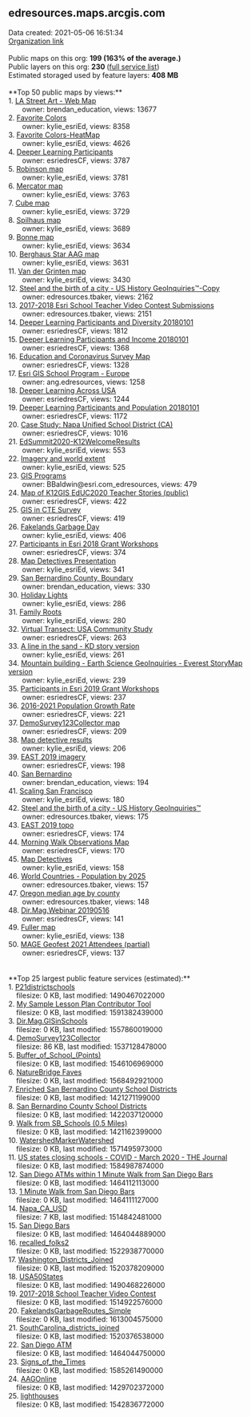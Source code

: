 <h2>edresources.maps.arcgis.com</h2> Data created: 2021-05-06 16:51:34 <br /><a target='new' href='https://edresources.maps.arcgis.com'>Organization link</a><br /><br />Public maps on this org: <b>199 (163% of the average.)</b><br />Public layers on this org: <b>230 </b>(<a target='new' href='https://services.arcgis.com/ixehHGhSDmBKeOyS/ArcGIS/rest/services'>full service list</a>)<br />Estimated storaged used by feature layers: <b>408 MB</b><br /><br />**Top 50 public maps by views:**<br />  1. <a target='new' href='https://www.arcgis.com/home/item.html?id=e2fe713d10a74bd087e4c3a321682203'>LA Street Art - Web Map</a> <br />  &nbsp;&nbsp;&nbsp;&nbsp; &nbsp;&nbsp;owner: brendan_education, views: 13677<br />  2. <a target='new' href='https://www.arcgis.com/home/item.html?id=8a55198c32a64e19a59137aa1441b1e1'>Favorite Colors</a> <br />  &nbsp;&nbsp;&nbsp;&nbsp; &nbsp;&nbsp;owner: kylie_esriEd, views: 8358<br />  3. <a target='new' href='https://www.arcgis.com/home/item.html?id=359e1491f4ae4dfbaf57d0975d226f0e'>Favorite Colors-HeatMap</a> <br />  &nbsp;&nbsp;&nbsp;&nbsp; &nbsp;&nbsp;owner: kylie_esriEd, views: 4626<br />  4. <a target='new' href='https://www.arcgis.com/home/item.html?id=86eff243227b4a3ab08b98bae8324ce0'>Deeper Learning Participants</a> <br />  &nbsp;&nbsp;&nbsp;&nbsp; &nbsp;&nbsp;owner: esriedresCF, views: 3787<br />  5. <a target='new' href='https://www.arcgis.com/home/item.html?id=97efd2a782e34cc5997384c51645fb41'>Robinson map</a> <br />  &nbsp;&nbsp;&nbsp;&nbsp; &nbsp;&nbsp;owner: kylie_esriEd, views: 3781<br />  6. <a target='new' href='https://www.arcgis.com/home/item.html?id=ed5d19c623f94d08a88e1139f23932ab'>Mercator map</a> <br />  &nbsp;&nbsp;&nbsp;&nbsp; &nbsp;&nbsp;owner: kylie_esriEd, views: 3763<br />  7. <a target='new' href='https://www.arcgis.com/home/item.html?id=51fdf46ad4204ca589760ddbe7d824ff'>Cube map</a> <br />  &nbsp;&nbsp;&nbsp;&nbsp; &nbsp;&nbsp;owner: kylie_esriEd, views: 3729<br />  8. <a target='new' href='https://www.arcgis.com/home/item.html?id=f1d03f91380543d697f04e94efea4ab5'>Spilhaus map</a> <br />  &nbsp;&nbsp;&nbsp;&nbsp; &nbsp;&nbsp;owner: kylie_esriEd, views: 3689<br />  9. <a target='new' href='https://www.arcgis.com/home/item.html?id=daecce89c3ab45e58bd547d9737574b9'>Bonne map</a> <br />  &nbsp;&nbsp;&nbsp;&nbsp; &nbsp;&nbsp;owner: kylie_esriEd, views: 3634<br />  10. <a target='new' href='https://www.arcgis.com/home/item.html?id=32a1d2d0f8d3404eacf7b82feee5e485'>Berghaus Star AAG map</a> <br />  &nbsp;&nbsp;&nbsp;&nbsp; &nbsp;&nbsp;owner: kylie_esriEd, views: 3631<br />  11. <a target='new' href='https://www.arcgis.com/home/item.html?id=1145062009704702bde139bbc2a2ebd3'>Van der Grinten map</a> <br />  &nbsp;&nbsp;&nbsp;&nbsp; &nbsp;&nbsp;owner: kylie_esriEd, views: 3430<br />  12. <a target='new' href='https://www.arcgis.com/home/item.html?id=50ceacf643af421a95c281fb5a6c7ebe'>Steel and the birth of a city  - US History GeoInquiries™-Copy</a> <br />  &nbsp;&nbsp;&nbsp;&nbsp; &nbsp;&nbsp;owner: edresources.tbaker, views: 2162<br />  13. <a target='new' href='https://www.arcgis.com/home/item.html?id=a6136f54c33746e8a7af549dedf455b4'>2017-2018 Esri School Teacher Video Contest Submissions</a> <br />  &nbsp;&nbsp;&nbsp;&nbsp; &nbsp;&nbsp;owner: edresources.tbaker, views: 2151<br />  14. <a target='new' href='https://www.arcgis.com/home/item.html?id=94b593a5a67b4a80b18e7df77ea7fd97'>Deeper Learning Participants and Diversity 20180101</a> <br />  &nbsp;&nbsp;&nbsp;&nbsp; &nbsp;&nbsp;owner: esriedresCF, views: 1812<br />  15. <a target='new' href='https://www.arcgis.com/home/item.html?id=4732209935e44695977cb95d5a0e5b1d'>Deeper Learning Participants and Income 20180101</a> <br />  &nbsp;&nbsp;&nbsp;&nbsp; &nbsp;&nbsp;owner: esriedresCF, views: 1368<br />  16. <a target='new' href='https://www.arcgis.com/home/item.html?id=820f5a6cbdee4ea89d0da33901358702'>Education and Coronavirus Survey Map</a> <br />  &nbsp;&nbsp;&nbsp;&nbsp; &nbsp;&nbsp;owner: esriedresCF, views: 1328<br />  17. <a target='new' href='https://www.arcgis.com/home/item.html?id=41cd1dc2280e4d42a45f743b30c69c51'>Esri GIS School Program - Europe</a> <br />  &nbsp;&nbsp;&nbsp;&nbsp; &nbsp;&nbsp;owner: ang.edresources, views: 1258<br />  18. <a target='new' href='https://www.arcgis.com/home/item.html?id=6a3f5739f93d4c1686423cc51892b758'>Deeper Learning Across USA</a> <br />  &nbsp;&nbsp;&nbsp;&nbsp; &nbsp;&nbsp;owner: esriedresCF, views: 1244<br />  19. <a target='new' href='https://www.arcgis.com/home/item.html?id=7cbb49e48f6e4b6abbb8e85179ca0d73'>Deeper Learning Participants and Population 20180101</a> <br />  &nbsp;&nbsp;&nbsp;&nbsp; &nbsp;&nbsp;owner: esriedresCF, views: 1172<br />  20. <a target='new' href='https://www.arcgis.com/home/item.html?id=80c440ad556a4e62b91d2da4c218421b'>Case Study: Napa Unified School District (CA)</a> <br />  &nbsp;&nbsp;&nbsp;&nbsp; &nbsp;&nbsp;owner: esriedresCF, views: 1016<br />  21. <a target='new' href='https://www.arcgis.com/home/item.html?id=cb8d210031ef4ad68bac2dd5736ede7e'>EdSummit2020-K12WelcomeResults</a> <br />  &nbsp;&nbsp;&nbsp;&nbsp; &nbsp;&nbsp;owner: kylie_esriEd, views: 553<br />  22. <a target='new' href='https://www.arcgis.com/home/item.html?id=f5495338677b4ed5bc9e460d1fd5d745'>Imagery and world extent</a> <br />  &nbsp;&nbsp;&nbsp;&nbsp; &nbsp;&nbsp;owner: kylie_esriEd, views: 525<br />  23. <a target='new' href='https://www.arcgis.com/home/item.html?id=fbfd7f426b1443b89afb00e8d072a3e1'>GIS Programs</a> <br />  &nbsp;&nbsp;&nbsp;&nbsp; &nbsp;&nbsp;owner: BBaldwin@esri.com_edresources, views: 479<br />  24. <a target='new' href='https://www.arcgis.com/home/item.html?id=2aa636ec467a45569d926c5e3f501081'>Map of K12GIS EdUC2020 Teacher Stories (public)</a> <br />  &nbsp;&nbsp;&nbsp;&nbsp; &nbsp;&nbsp;owner: esriedresCF, views: 422<br />  25. <a target='new' href='https://www.arcgis.com/home/item.html?id=695a4e9eb25d44b19260550918af0aca'>GIS in CTE Survey</a> <br />  &nbsp;&nbsp;&nbsp;&nbsp; &nbsp;&nbsp;owner: esriedresCF, views: 419<br />  26. <a target='new' href='https://www.arcgis.com/home/item.html?id=ae94ab91570c4f60b2160701765a77c5'>Fakelands Garbage Day</a> <br />  &nbsp;&nbsp;&nbsp;&nbsp; &nbsp;&nbsp;owner: kylie_esriEd, views: 406<br />  27. <a target='new' href='https://www.arcgis.com/home/item.html?id=c73a82cec57346e9af55e1ac3ed6c5c1'>Participants in Esri 2018 Grant Workshops</a> <br />  &nbsp;&nbsp;&nbsp;&nbsp; &nbsp;&nbsp;owner: esriedresCF, views: 374<br />  28. <a target='new' href='https://www.arcgis.com/home/item.html?id=16c35face1e84dd7a93193a470e88cb3'>Map Detectives Presentation</a> <br />  &nbsp;&nbsp;&nbsp;&nbsp; &nbsp;&nbsp;owner: kylie_esriEd, views: 341<br />  29. <a target='new' href='https://www.arcgis.com/home/item.html?id=ae8a54ae4c6946fd92844ad7ddec731a'>San Bernardino County, Boundary</a> <br />  &nbsp;&nbsp;&nbsp;&nbsp; &nbsp;&nbsp;owner: brendan_education, views: 330<br />  30. <a target='new' href='https://www.arcgis.com/home/item.html?id=e06d06472dd64b37aeea8c56de4bbdf0'>Holiday Lights</a> <br />  &nbsp;&nbsp;&nbsp;&nbsp; &nbsp;&nbsp;owner: kylie_esriEd, views: 286<br />  31. <a target='new' href='https://www.arcgis.com/home/item.html?id=dfbb04c38b414918b3417a8ee0f09137'>Family Roots </a> <br />  &nbsp;&nbsp;&nbsp;&nbsp; &nbsp;&nbsp;owner: kylie_esriEd, views: 280<br />  32. <a target='new' href='https://www.arcgis.com/home/item.html?id=6f6d32459e2b4eab816cbdf406c5b258'>Virtual Transect: USA Community Study</a> <br />  &nbsp;&nbsp;&nbsp;&nbsp; &nbsp;&nbsp;owner: esriedresCF, views: 263<br />  33. <a target='new' href='https://www.arcgis.com/home/item.html?id=63ef71e5753148e2a24b4037804c4629'>A line in the sand - KD story version</a> <br />  &nbsp;&nbsp;&nbsp;&nbsp; &nbsp;&nbsp;owner: kylie_esriEd, views: 261<br />  34. <a target='new' href='https://www.arcgis.com/home/item.html?id=dfe00ac03ee148c5bbaf46d715cfc578'>Mountain building - Earth Science GeoInquiries  - Everest StoryMap version</a> <br />  &nbsp;&nbsp;&nbsp;&nbsp; &nbsp;&nbsp;owner: kylie_esriEd, views: 239<br />  35. <a target='new' href='https://www.arcgis.com/home/item.html?id=812c3918c9ec4819a23fe0805ffd0e46'>Participants in Esri 2019 Grant Workshops</a> <br />  &nbsp;&nbsp;&nbsp;&nbsp; &nbsp;&nbsp;owner: esriedresCF, views: 237<br />  36. <a target='new' href='https://www.arcgis.com/home/item.html?id=d8a84a4527ad44febab23c0eff57eaf5'>2016-2021 Population Growth Rate</a> <br />  &nbsp;&nbsp;&nbsp;&nbsp; &nbsp;&nbsp;owner: esriedresCF, views: 221<br />  37. <a target='new' href='https://www.arcgis.com/home/item.html?id=ae46d75675c347f4ba26a68a9f49f706'>DemoSurvey123Collector map</a> <br />  &nbsp;&nbsp;&nbsp;&nbsp; &nbsp;&nbsp;owner: esriedresCF, views: 209<br />  38. <a target='new' href='https://www.arcgis.com/home/item.html?id=081c45d5b2984d6989c4db8aa29efe9a'>Map detective results</a> <br />  &nbsp;&nbsp;&nbsp;&nbsp; &nbsp;&nbsp;owner: kylie_esriEd, views: 206<br />  39. <a target='new' href='https://www.arcgis.com/home/item.html?id=566bed0bbf7a4cd18650df69e855c261'>EAST 2019 imagery</a> <br />  &nbsp;&nbsp;&nbsp;&nbsp; &nbsp;&nbsp;owner: esriedresCF, views: 198<br />  40. <a target='new' href='https://www.arcgis.com/home/item.html?id=0f5ea03fe50b46a8921d759da16f8f3c'>San Bernardino</a> <br />  &nbsp;&nbsp;&nbsp;&nbsp; &nbsp;&nbsp;owner: brendan_education, views: 194<br />  41. <a target='new' href='https://www.arcgis.com/home/item.html?id=a4aae02db6db4b95b38e306e407c0d0e'>Scaling San Francisco</a> <br />  &nbsp;&nbsp;&nbsp;&nbsp; &nbsp;&nbsp;owner: kylie_esriEd, views: 180<br />  42. <a target='new' href='https://www.arcgis.com/home/item.html?id=8a2ae66b8f6743f9bff8985248b387e3'>Steel and the birth of a city  - US History GeoInquiries™</a> <br />  &nbsp;&nbsp;&nbsp;&nbsp; &nbsp;&nbsp;owner: edresources.tbaker, views: 175<br />  43. <a target='new' href='https://www.arcgis.com/home/item.html?id=5e4b4e194b324c7aa09703bad708400e'>EAST 2019 topo</a> <br />  &nbsp;&nbsp;&nbsp;&nbsp; &nbsp;&nbsp;owner: esriedresCF, views: 174<br />  44. <a target='new' href='https://www.arcgis.com/home/item.html?id=aa12a3c615874a2fb621c657faf2b1b6'>Morning Walk Observations Map</a> <br />  &nbsp;&nbsp;&nbsp;&nbsp; &nbsp;&nbsp;owner: esriedresCF, views: 170<br />  45. <a target='new' href='https://www.arcgis.com/home/item.html?id=44d04afe7db04cbc96cfb4f535d73f0a'>Map Detectives</a> <br />  &nbsp;&nbsp;&nbsp;&nbsp; &nbsp;&nbsp;owner: kylie_esriEd, views: 158<br />  46. <a target='new' href='https://www.arcgis.com/home/item.html?id=0a392a7f383041289da28c541bd1b749'>World Countries - Population by 2025</a> <br />  &nbsp;&nbsp;&nbsp;&nbsp; &nbsp;&nbsp;owner: edresources.tbaker, views: 157<br />  47. <a target='new' href='https://www.arcgis.com/home/item.html?id=6df75440eb3d4e3da8efaa5b9b8451ec'>Oregon median age by county</a> <br />  &nbsp;&nbsp;&nbsp;&nbsp; &nbsp;&nbsp;owner: edresources.tbaker, views: 148<br />  48. <a target='new' href='https://www.arcgis.com/home/item.html?id=0b283d919eb2407eb10122729dde64a3'>Dir.Mag.Webinar 20190516</a> <br />  &nbsp;&nbsp;&nbsp;&nbsp; &nbsp;&nbsp;owner: esriedresCF, views: 141<br />  49. <a target='new' href='https://www.arcgis.com/home/item.html?id=22d1524dde5f4e5b9670545f5b853517'>Fuller map</a> <br />  &nbsp;&nbsp;&nbsp;&nbsp; &nbsp;&nbsp;owner: kylie_esriEd, views: 138<br />  50. <a target='new' href='https://www.arcgis.com/home/item.html?id=2e56a904a4e2424caf4e0d8466bcf8e6'>MAGE Geofest 2021 Attendees (partial)</a> <br />  &nbsp;&nbsp;&nbsp;&nbsp; &nbsp;&nbsp;owner: esriedresCF, views: 137<br /><br /><br />**Top 25 largest public feature services (estimated):**<br /> 1. <a target='new' href='https://www.arcgis.com/home/item.html?id=441a4bb19d7a49a0a1c95d2082dbf93b'>P21districtschools</a><br /> &nbsp;&nbsp;&nbsp;&nbsp;filesize: 0 KB, last modified: 1490467022000<br /> 2. <a target='new' href='https://www.arcgis.com/home/item.html?id=73573ec9bb97487cb095d80c4deaf8e6'>My Sample Lesson Plan Contributor Tool</a><br /> &nbsp;&nbsp;&nbsp;&nbsp;filesize: 0 KB, last modified: 1591382439000<br /> 3. <a target='new' href='https://www.arcgis.com/home/item.html?id=8d7af64c3db44bbe90495d3c8c85d2ca'>Dir.Mag.GISinSchools</a><br /> &nbsp;&nbsp;&nbsp;&nbsp;filesize: 0 KB, last modified: 1557860019000<br /> 4. <a target='new' href='https://www.arcgis.com/home/item.html?id=038aff3e7d684f5db490869bbee6b29f'>DemoSurvey123Collector</a><br /> &nbsp;&nbsp;&nbsp;&nbsp;filesize: 86 KB, last modified: 1537128478000<br /> 5. <a target='new' href='https://www.arcgis.com/home/item.html?id=7c560a1badde4283b1d28a997713525e'>Buffer_of_School_(Points)</a><br /> &nbsp;&nbsp;&nbsp;&nbsp;filesize: 0 KB, last modified: 1546106969000<br /> 6. <a target='new' href='https://www.arcgis.com/home/item.html?id=c35de7e574fa4932b259d07b657f19cc'>NatureBridge Faves</a><br /> &nbsp;&nbsp;&nbsp;&nbsp;filesize: 0 KB, last modified: 1568492921000<br /> 7. <a target='new' href='https://www.arcgis.com/home/item.html?id=1ca67f61c86a4acfa54ba673bea2405f'>Enriched San Bernardino County School Districts</a><br /> &nbsp;&nbsp;&nbsp;&nbsp;filesize: 0 KB, last modified: 1421271199000<br /> 8. <a target='new' href='https://www.arcgis.com/home/item.html?id=609b7846f1814014aed2ccd7af9cd248'>San Bernardino County School Districts</a><br /> &nbsp;&nbsp;&nbsp;&nbsp;filesize: 0 KB, last modified: 1422037120000<br /> 9. <a target='new' href='https://www.arcgis.com/home/item.html?id=0f2a46b4b9834eed968985182ae2c1c6'>Walk from SB_Schools (0.5 Miles)</a><br /> &nbsp;&nbsp;&nbsp;&nbsp;filesize: 0 KB, last modified: 1421162399000<br /> 10. <a target='new' href='https://www.arcgis.com/home/item.html?id=2e1a3a3632c5491cb225e9a5c3e736e6'>WatershedMarkerWatershed</a><br /> &nbsp;&nbsp;&nbsp;&nbsp;filesize: 0 KB, last modified: 1571495973000<br /> 11. <a target='new' href='https://www.arcgis.com/home/item.html?id=5e3e07494d8347b29e6751e0c25dcc7a'>US states closing schools - COVID - March 2020 - THE Journal</a><br /> &nbsp;&nbsp;&nbsp;&nbsp;filesize: 0 KB, last modified: 1584987874000<br /> 12. <a target='new' href='https://www.arcgis.com/home/item.html?id=28237de8394f4e5b8b3f191905e052d9'>San Diego ATMs within 1 Minute Walk from San Diego Bars</a><br /> &nbsp;&nbsp;&nbsp;&nbsp;filesize: 0 KB, last modified: 1464112113000<br /> 13. <a target='new' href='https://www.arcgis.com/home/item.html?id=563f0bba4cde4a07a667ae8cd0ca87e0'>1 Minute Walk from San Diego Bars</a><br /> &nbsp;&nbsp;&nbsp;&nbsp;filesize: 0 KB, last modified: 1464111127000<br /> 14. <a target='new' href='https://www.arcgis.com/home/item.html?id=e485fe7b2e7a46dab4cf0e693e746e4a'>Napa_CA_USD</a><br /> &nbsp;&nbsp;&nbsp;&nbsp;filesize: 7 KB, last modified: 1514842481000<br /> 15. <a target='new' href='https://www.arcgis.com/home/item.html?id=a507b32dad5b4e98a095a8f7ea9c1f2b'>San Diego Bars</a><br /> &nbsp;&nbsp;&nbsp;&nbsp;filesize: 0 KB, last modified: 1464044889000<br /> 16. <a target='new' href='https://www.arcgis.com/home/item.html?id=ac68ca47317e44b4b6c86ba4f4eb6ba5'>recalled_folks2</a><br /> &nbsp;&nbsp;&nbsp;&nbsp;filesize: 0 KB, last modified: 1522938770000<br /> 17. <a target='new' href='https://www.arcgis.com/home/item.html?id=b0a46f53a3dd44fd8b3d7f8eb41b821b'>Washington_Districts_Joined</a><br /> &nbsp;&nbsp;&nbsp;&nbsp;filesize: 0 KB, last modified: 1520378209000<br /> 18. <a target='new' href='https://www.arcgis.com/home/item.html?id=cae8d4de90fc43f2989ea226224422fe'>USA50States</a><br /> &nbsp;&nbsp;&nbsp;&nbsp;filesize: 0 KB, last modified: 1490468226000<br /> 19. <a target='new' href='https://www.arcgis.com/home/item.html?id=6f8cc332da364b5eb6c2185203455356'>2017-2018 School Teacher Video Contest</a><br /> &nbsp;&nbsp;&nbsp;&nbsp;filesize: 0 KB, last modified: 1514922576000<br /> 20. <a target='new' href='https://www.arcgis.com/home/item.html?id=e27cc530ee344e30a8aa50151e6209c0'>FakelandsGarbageRoutes_Simple</a><br /> &nbsp;&nbsp;&nbsp;&nbsp;filesize: 0 KB, last modified: 1613004575000<br /> 21. <a target='new' href='https://www.arcgis.com/home/item.html?id=e683d5f8273e495bb0db5cf9b1fd3a5e'>SouthCarolina_districts_joined</a><br /> &nbsp;&nbsp;&nbsp;&nbsp;filesize: 0 KB, last modified: 1520376538000<br /> 22. <a target='new' href='https://www.arcgis.com/home/item.html?id=c71f39a3a7234a1eb8fc215a43b03e83'>San Diego ATM</a><br /> &nbsp;&nbsp;&nbsp;&nbsp;filesize: 0 KB, last modified: 1464044750000<br /> 23. <a target='new' href='https://www.arcgis.com/home/item.html?id=fa556dbb2f8f4386bff088a3f7390c1f'>Signs_of_the_Times</a><br /> &nbsp;&nbsp;&nbsp;&nbsp;filesize: 0 KB, last modified: 1585261490000<br /> 24. <a target='new' href='https://www.arcgis.com/home/item.html?id=506336ffb6b44f228ee89407da349f6d'>AAGOnline</a><br /> &nbsp;&nbsp;&nbsp;&nbsp;filesize: 0 KB, last modified: 1429702372000<br /> 25. <a target='new' href='https://www.arcgis.com/home/item.html?id=5f2e0e49d73945d3a216dc8d522d9e59'>lighthouses</a><br /> &nbsp;&nbsp;&nbsp;&nbsp;filesize: 0 KB, last modified: 1542836772000<br />